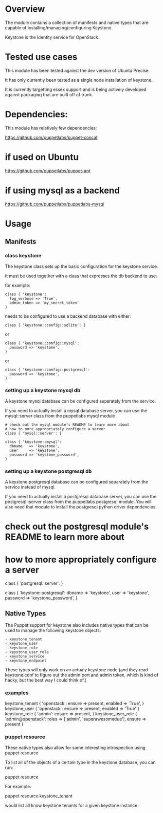 # Overview #

The module contains a collection of manifests and native types that are capable
of installing/managing/configuring Keystone.

Keystone is the Identity service for OpenStack.

# Tested use cases #

This module has been tested against the dev version of Ubuntu Precise.

It has only currently been tested as a single node installation of keystone.

It is currently targetting essex support and is being actively developed against
packaging that are built off of trunk.

# Dependencies: #

This module has relatively few dependencies:

  https://github.com/puppetlabs/puppet-concat
  # if used on Ubuntu
  https://github.com/puppetlabs/puppet-apt
  # if using mysql as a backend
  https://github.com/puppetlabs/puppetlabs-mysql

# Usage #
## Manifests ##

### class keystone ###

The keystone class sets up the basic configuration for the keystone service.

It must be used together with a class that expresses the db backend to use:

for example:

    class { 'keystone':
      log_verbose => 'True',
      admin_token => 'my_secret_token'
    }

  needs to be configured to use a backend database with either:

    class { 'keystone::config::sqlite': }

  or

    class { 'keystone::config::mysql':
      password => 'keystone',
    }
  
  or

    class { 'keystone::config::postgresql':
      password => 'keystone',
    }


### setting up a keystone mysql db ###

  A keystone mysql database can be configured separately from
  the service.

  If you need to actually install a mysql database server, you can use
  the mysql::server class from the puppetlabs mysql module

    # check out the mysql module's README to learn more about
    # how to more appropriately configure a server
    class { 'mysql::server': }

    class { 'keystone::mysql':
      dbname   => 'keystone',
      user     => 'keystone',
      password => 'keystone_password',
    }
    

### setting up a keystone postgresql db ###

  A keystone postgresql database can be configured separately from
  the service instead of mysql.

  If you need to actually install a postgresql database server, you can use
  the postgresql::server class from the puppetlabs postgresql module. You
  will also need that module to install the postgresql python driver dependencies.

  # check out the postgresql module's README to learn more about
  # how to more appropriately configure a server
  class { 'postgresql::server': }

  class { 'keystone::postgresql':
      dbname   => 'keystone',
      user     => 'keystone',
      password => 'keystone_password',
  }

## Native Types ##

  The Puppet support for keystone also includes native types that can be
  used to manage the following keystone objects:

    - keystone_tenant
    - keystone_user
    - keystone_role
    - keystone_user_role
    - keystone_service
    - keystone_endpoint

  These types will only work on an actualy keystone node (and they read keystone.conf
  to figure out the admin port and admin token, which is kind of hacky, but the best
  way I could think of.)

### examples ###

  keystone_tenant { 'openstack':
    ensure  => present,
    enabled => 'True',
  }
  keystone_user { 'openstack':
    ensure  => present,
    enabled => 'True'
  }
  keystone_role { 'admin':
    ensure => present,
  }
  keystone_user_role { 'admin@openstack':
    roles => ['admin', 'superawesomedue'],
    ensure => present
  }

### puppet resource ###

These native types also allow for some interesting introspection using puppet resource

To list all of the objects of a certain type in the keystone database, you can run:

  puppet resource <type>

For example:

  puppet resource keystone_tenant

  would list all know keystone tenants for a given keystone instance.
